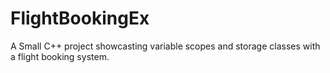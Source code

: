 # FlightBookingEx
A Small C++ project showcasting variable scopes and storage classes with a flight booking system.
